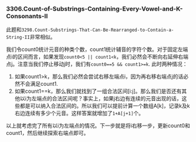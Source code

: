 ### 3306.Count-of-Substrings-Containing-Every-Vowel-and-K-Consonants-II

此题和`3298.Count-Substrings-That-Can-Be-Rearranged-to-Contain-a-String-II`非常相似。

我们令count0统计元音的种类个数，count1统计辅音的字符个数。对于固定左端点i的区间而言，如果发现`count0<5 || count1<k`，我们必然会不断向右延伸右端点j。注意当我们停止移动j时，我们有`count0==5 && count1>=k`. 此时两种情况：
1. 如果count1>k，那么我们必然会尝试右移左端点i，因为再右移右端点j的话必然不会满足count1.
2. 如果count1==k，那么我们就找到了一组合法区间[i:j]。那么我们是否还有其他以i为左端点的合法区间呢？事实上，如果j右边有连续的元音出现的话，这些都是可以纳入合法区间的。所以我们可以提前计算一个数组A[k]，记录k及k右边连续有多少个元音。这样答案就增加了`1+A[j+1]`个。

以上就考虑完了所有以i为左端点的情况。下一步就是将i右移一步，更新count0和count1，然后继续探索右端点即可。
